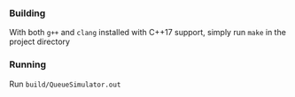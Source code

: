 
### Building
With both `g++` and `clang` installed with C++17 support, simply run `make` in the project directory

### Running
Run `build/QueueSimulator.out`
